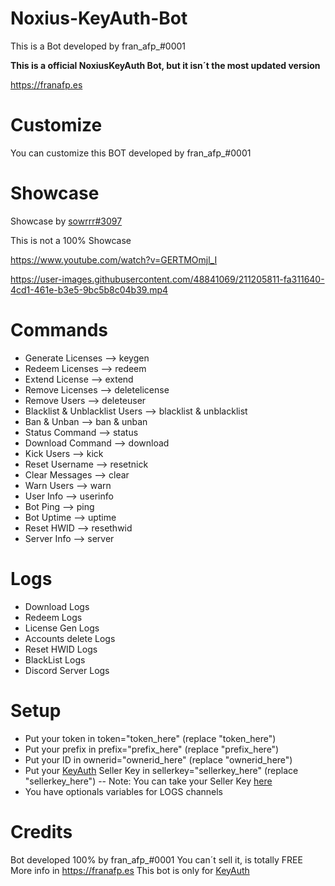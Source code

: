 
# Noxius-KeyAuth-Bot

This is a Bot developed by fran_afp_#0001

**This is a official NoxiusKeyAuth Bot, but it isn´t the most updated version**

https://franafp.es

 

# Customize

You can customize this BOT developed by fran_afp_#0001

# Showcase

Showcase by [sowrrr#3097](https://github.com/Sowrrr)

This is not a 100% Showcase

https://www.youtube.com/watch?v=GERTMOmjl_I

https://user-images.githubusercontent.com/48841069/211205811-fa311640-4cd1-461e-b3e5-9bc5b8c04b39.mp4


#  Commands

- Generate Licenses --> keygen
- Redeem Licenses --> redeem
- Extend License --> extend
- Remove Licenses --> deletelicense
- Remove Users --> deleteuser
- Blacklist & Unblacklist Users --> blacklist & unblacklist
- Ban & Unban --> ban & unban
- Status Command --> status
- Download Command --> download
- Kick Users --> kick 
- Reset Username --> resetnick
- Clear Messages --> clear
- Warn Users --> warn
- User Info --> userinfo
- Bot Ping --> ping
- Bot Uptime --> uptime
- Reset HWID --> resethwid
- Server Info --> server

# Logs

- Download Logs
- Redeem Logs
- License Gen Logs
- Accounts delete Logs
- Reset HWID Logs
- BlackList Logs
- Discord Server Logs


# Setup

- Put your token in token="token_here" (replace "token_here")
- Put your prefix in prefix="prefix_here" (replace "prefix_here")
- Put your ID in ownerid="ownerid_here" (replace "ownerid_here")
- Put your [KeyAuth](https://keyauth.cc) Seller Key in sellerkey="sellerkey_here" (replace "sellerkey_here") -- Note: You can take your Seller Key [here](https://keyauth.cc)
- You have optionals variables for LOGS channels

# Credits

Bot developed 100% by fran_afp_#0001
You can´t sell it, is totally FREE
More info in https://franafp.es
This bot is only for [KeyAuth](https://keyauth.cc)
